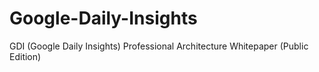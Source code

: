 # Google-Daily-Insights
GDI (Google Daily Insights) Professional Architecture Whitepaper (Public Edition)
